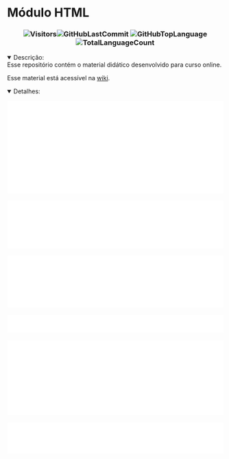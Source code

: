 # Módulo HTML

<div align=center>

### ![Visitors](https://badges.pufler.dev/visits/code-with-von/mod-html?style=for-the-badge&color=f1f6f9&labelColor=212a3e&label=Visitantes)![GitHubLastCommit](https://img.shields.io/github/last-commit/code-with-von/mod-html?color=f1f6f9&label=%C3%9Altima%20Atualiza%C3%A7%C3%A3o&style=for-the-badge&labelColor=212a3e) ![GitHubTopLanguage](https://img.shields.io/github/languages/top/code-with-von/mod-html?color=f1f6f9&label=Linguagem%20mais%20utilizada&style=for-the-badge&labelColor=212a3e) ![TotalLanguageCount](https://img.shields.io/github/languages/count/code-with-von/mod-html?color=f1f6f9&label=Lunguagens%20Usadas&style=for-the-badge&labelColor=212a3e)

</div>

<details open>
<summary>Descrição:</summary>
Esse repositório contém o material didático desenvolvido para curso online.

Esse material está acessível na [wiki](https://github.com/code-with-von/mod-html/wiki).

</details>

<details open>
<summary>Detalhes:</summary>

<div align=center>

![activity](metrics/activity.svg)

![languages](metrics/languages.svg)

![followup](metrics/followup.svg)

![projects](metrics/projects.svg)

![people](metrics/people.svg)

![contributors](metrics/contributors.svg)

</div>
</details>
